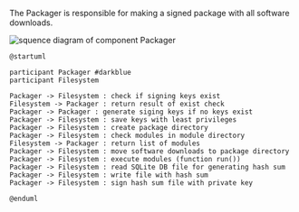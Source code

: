The Packager is responsible for making a signed package with all software downloads.


![squence diagram of component Packager](https://www.plantuml.com/plantuml/dpng/XLBDJiCm3BxtAInnsGwym0veGeWJ1n1FO5gtjPecbUsiszkJK5O5eNMdHl7tyzLVZcee5aTNLLCwSCqJUeDth0ViIE2XGHc-NAG_urTsf1Sr6gjgXJu-5VTmWBgdUW1kGRdpx3iOwA90PrQh2c2YhH874B8eFdqqEeFGBlXVhTAh97NaIT0eEwr6oTY7qlDcKCKJBS2PhGT7c1mduLC2TQGRVoYKNQTb3WqBrHRaScydOsXYkWJsox6WtjsCOyrxkMfK6mMCuKIWeRKP9Lc4sRk0ZOA5_v4tPEXCTJHQK-_Qw6lZu46Yt-ttMn64i87FZpTE_9TdQDCCsY3Nnd9PFMeF6iVR8hDaUkOk1Trdv1UtmWfcBXNjf-oK-aY-YQFx1W00)

```
@startuml

participant Packager #darkblue
participant Filesystem

Packager -> Filesystem : check if signing keys exist
Filesystem -> Packager : return result of exist check
Packager -> Packager : generate siging keys if no keys exist
Packager -> Filesystem : save keys with least privileges
Packager -> Filesystem : create package directory
Packager -> Filesystem : check modules in module directory
Filesystem -> Packager : return list of modules
Packager -> Filesystem : move software downloads to package directory
Packager -> Filesystem : execute modules (function run())
Packager -> Filesystem : read SQLite DB file for generating hash sum
Packager -> Filesystem : write file with hash sum
Packager -> Filesystem : sign hash sum file with private key

@enduml
```
